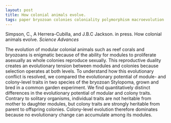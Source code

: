 ```yaml
---
layout: post
title: How colonial animals evolve.
tags: paper bryozoan colonies coloniality polymorphism macroevolution
---
```


 Simpson, C., A Herrera-Cubilla, and J.B.C Jackson. in press. How colonial animals evolve.
   *Science Advances*

 
The evolution of modular colonial animals such as reef corals and bryozoans is enigmatic 
because of the ability for modules to proliferate asexually as whole colonies reproduce 
sexually. This reproductive duality creates an evolutionary tension between modules and 
colonies because selection operates at both levels. To understand how this evolutionary
conflict is resolved, we compared the evolutionary potential of module- and colony-level
traits in two species of the bryozoan Stylopoma, grown and bred in a common garden
experiment. We find quantitatively distinct differences in the evolutionary potential
of modular and colony traits. Contrary to solitary organisms, individual traits are
not heritable from mother to daughter modules, but colony traits are strongly heritable
from parent to offspring colonies. Colony-level evolution therefore dominates because 
no evolutionary change can accumulate among its modules.

